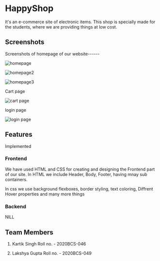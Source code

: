
# HappyShop 


It's an e-commerce site of electronic items. This shop is specially made for the students, where we are providing things at low cost.


## Screenshots

Screenshots of homepage of our website------

![homepage](https://user-images.githubusercontent.com/85622448/125073831-2b5dec00-e0da-11eb-9a2a-3d418fb890bc.png)

  ![homepage2](https://user-images.githubusercontent.com/85622448/125075093-cb684500-e0db-11eb-9ef6-06a3588f9886.png)

  ![homepage3](https://user-images.githubusercontent.com/85622448/125075615-7c6edf80-e0dc-11eb-9c42-8e87fa1d70fc.png)

Cart page

![cart page](https://user-images.githubusercontent.com/85622448/125076134-2babb680-e0dd-11eb-9938-f6bf55c02501.png)

login page

![login page](https://user-images.githubusercontent.com/85622448/125076149-30706a80-e0dd-11eb-830a-245b3bf4ca18.png)
## Features

Implemented
### Frontend
We have used HTML and CSS for creating and designing the Frontend part of our site.
In HTML we include Header, Body, Footer, having mnay sub containers.

 In css we use background flexboxes, border styling, text coloring, Diffrent Hover properties and many more things

### Backend
NILL


  
## Team Members

1. Kartik Singh
Roll no. - 2020BCS-046

2. Lakshya Gupta
Roll no. - 2020BCS-049

  
